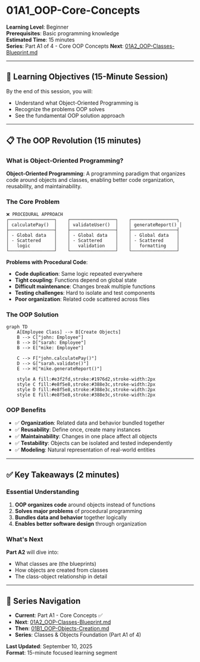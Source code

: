 # 01A1_OOP-Core-Concepts

**Learning Level**: Beginner  
**Prerequisites**: Basic programming knowledge  
**Estimated Time**: 15 minutes  
**Series**: Part A1 of 4 - Core OOP Concepts
**Next**: [01A2_OOP-Classes-Blueprint.md](01A2_OOP-Classes-Blueprint.md)

---

## 🎯 Learning Objectives (15-Minute Session)

By the end of this session, you will:

- Understand what Object-Oriented Programming is
- Recognize the problems OOP solves
- See the fundamental OOP solution approach

---

## 📋 The OOP Revolution (15 minutes)

### **What is Object-Oriented Programming?**

**Object-Oriented Programming**: A programming paradigm that organizes code around objects and classes, enabling better code organization, reusability, and maintainability.

### **The Core Problem**

```text
❌ PROCEDURAL APPROACH
┌─────────────────┐    ┌─────────────────┐    ┌─────────────────┐
│ calculatePay()  │    │ validateUser()  │    │ generateReport() │
├─────────────────┤    ├─────────────────┤    ├─────────────────┤
│ - Global data   │    │ - Global data   │    │ - Global data   │
│ - Scattered     │    │ - Scattered     │    │ - Scattered     │
│   logic         │    │   validation    │    │   formatting    │
└─────────────────┘    └─────────────────┘    └─────────────────┘
```

**Problems with Procedural Code**:

- **Code duplication**: Same logic repeated everywhere
- **Tight coupling**: Functions depend on global state
- **Difficult maintenance**: Changes break multiple functions
- **Testing challenges**: Hard to isolate and test components
- **Poor organization**: Related code scattered across files

### **The OOP Solution**

```mermaid
graph TD
    A[Employee Class] --> B[Create Objects]
    B --> C["john: Employee"]
    B --> D["sarah: Employee"]
    B --> E["mike: Employee"]
    
    C --> F["john.calculatePay()"]
    D --> G["sarah.validate()"]
    E --> H["mike.generateReport()"]
    
    style A fill:#e3f2fd,stroke:#1976d2,stroke-width:2px
    style C fill:#e8f5e8,stroke:#388e3c,stroke-width:2px
    style D fill:#e8f5e8,stroke:#388e3c,stroke-width:2px
    style E fill:#e8f5e8,stroke:#388e3c,stroke-width:2px
```

### **OOP Benefits**

- ✅ **Organization**: Related data and behavior bundled together
- ✅ **Reusability**: Define once, create many instances
- ✅ **Maintainability**: Changes in one place affect all objects
- ✅ **Testability**: Objects can be isolated and tested independently
- ✅ **Modeling**: Natural representation of real-world entities

---

## ✅ Key Takeaways (2 minutes)

### **Essential Understanding**

1. **OOP organizes code** around objects instead of functions
2. **Solves major problems** of procedural programming
3. **Bundles data and behavior** together logically
4. **Enables better software design** through organization

### **What's Next**

**Part A2** will dive into:

- What classes are (the blueprints)
- How objects are created from classes
- The class-object relationship in detail

---

## 🔗 Series Navigation

- **Current**: Part A1 - Core Concepts ✅
- **Next**: [01A2_OOP-Classes-Blueprint.md](01A2_OOP-Classes-Blueprint.md)
- **Then**: [01B1_OOP-Objects-Creation.md](01B1_OOP-Objects-Creation.md)
- **Series**: Classes & Objects Foundation (Part A1 of 4)

**Last Updated**: September 10, 2025  
**Format**: 15-minute focused learning segment
